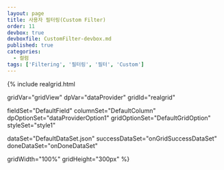 ```yaml
---
layout: page
title: 사용자 필터링(Custom Filter)
order: 11
devbox: true
devboxfile: CustomFilter-devbox.md
published: true
categories:
  - 컬럼
tags: ['Filtering', '필터링', '필터', 'Custom']
---
```


<script>
var chkID;
var onGridSuccessDataSet = function(data, textStatus, jqXHR) {
	dataProvider.setRows(data);
}

var onDoneDataSet = function() {
	gridView.setColumnProperty("CustomerID","header",{styles:{background:"linear,#22ffd500,#ffffd500,90"}})
	//사용자 필터 이벤트
	gridView.onFilterActionClicked = function (grid, column, action, x, y) {
	  
	  console.log("onFilterActionClicked");
	  if (action == "CustomFilter") {
	    var offset = $("#realgrid").offset();

	    showAutoFiltering(column, x + offset.left - 260, y + offset.top);
	  }
	  setTimeout(function(){
	    document.getElementById("customerText").focus();
	  }, 100)

	};
}

function showAutoFiltering(column, x, y) {
    $("#divAutoFilter").css("left", x);
    $("#divAutoFilter").css("top", y);
 
    $("#divAutoFilter").show();
}

function setCustomFilter(){
	if(document.getElementById($("#customerText").val())){
		alert("이미 해당 필터 조건이 존재합니다.")
	} else if ($("#customerText").val() == ""){
		alert("필터로 검색할 값을 입력하세요.")
	}else{
		var span = $("#spanFilters");
		var label = $("<label />").appendTo(span);
		$("<input />", { type: "checkbox", id: $("#customerText").val(), name: "chkAutoFilterItem", value: $("#customerText").val(), checked: true}).appendTo(label);
		label.append($("#customerText").val());
		span.append("<br/>");
		document.getElementById("customerText").value = ""
		applyAutoFilter();
	}
}

function applyAutoFilter() {
	var filterExpr = "";
	var filterItems = $('input[name="chkAutoFilterItem"]:checked');
	autoFilterItems = [];
	for (var i = 0; i < filterItems.length; i++) {
		autoFilterItems.push(filterItems[i].value);
		if (filterExpr != "")
		filterExpr += " or ";
		filterExpr += "(value like '%" + filterItems[i].value + "%')";
	};
	console.log(filterExpr);
	var filters = {
		name: "auto_result",
		criteria: filterExpr,
		active: true,
		hidden:true
	};

	gridView.addColumnFilters("CustomerID", filters, true);
	$("#divAutoFilter").hide();
	var chkArr = [];
	$("input[name=chkAutoFilterItem]:checked").each(function() {
		chkArr.push($(this).val());
	});
	chkID = chkArr;
};

function closeAutoFilter() {
	$("#divAutoFilter").hide();
	$("input[name=chkAutoFilterItem]:checkbox").each(function() {
		$(this).attr("checked", false);
	});
	if(chkID !== undefined){
		for(var i = 0; i < chkID.length; i++){
			document.getElementById(chkID[i]).checked = true
		}
	}
}

</script>

{% include realgrid.html

  gridVar="gridView"
  dpVar="dataProvider"
  gridId="realgrid"

  fieldSet="DefaultField"
  columnSet="DefaultColumn"
  dpOptionSet="dataProviderOption1"
  gridOptionSet="DefaultGridOption"
  styleSet="style1"

  dataSet="DefaultDataSet.json"
  successDataSet="onGridSuccessDataSet"
  doneDataSet="onDoneDataSet"

  gridWidth="100%"
  gridHeight="300px" %}


<div id="divAutoFilter" style="display:none; position:absolute; height:280px; width:146px; background-color:#eeeeee; border:1px solid black;">
	<input type="text" id="customerText" placeholder="Custom Filter" style="height:20px;width:144px" onkeypress="if(event.keyCode==13) {setCustomFilter();}" autofocus>
    <span id="spanFilters" style="overflow-y:scroll; display:block; width:100%; height:230px"></span>

    <a class="btn secondary small lowercase" onclick="applyAutoFilter();" id="applyAutoFilter">Apply</a>
    <a class="btn secondary small lowercase" onclick="closeAutoFilter();" id="cancelAutoFilter">Cancel</a>
</div>
